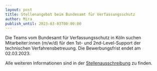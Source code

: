 ```yaml
---
layout: post
title: Stellenangebot beim Bundesamt für Verfassungsschutz
author: Mira
publish_until: 2023-03-03T00:00:00
---
```


Die Teams vom Bundesamt für Verfassungsschutz in Köln suchen Mitarbeiter:innen (m/w/d) 
für den 1st- und 2nd-Level-Support der technischen Verfahrensbetreuung.
Die Bewerbungsfrist endet am 02.03.2023.

Alle weiteren Informationen sind in der [Stellenausschreibung](/dokumente/ausschreibungen_jobboerse/2023-01-26-bfv.pdf) zu finden.
